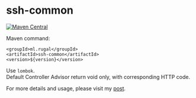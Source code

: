 ssh-common
==========
[![Maven Central](https://maven-badges.herokuapp.com/maven-central/ml.rugal/ssh-common/badge.svg?style=plastic)](https://maven-badges.herokuapp.com/maven-central/ml.rugal/ssh-common)


Maven command:  

    <groupId>ml.rugal</groupId>
    <artifactId>ssh-common</artifactId>
    <version>${version}</version>


Use `lombok`.   
Default Controller Advisor return void only, with corresponding HTTP code.  

For more details and usage, please visit my [post](http://rugal.ga/development/2014/07/20/ssh-common-for-my-own-archetype-released).
